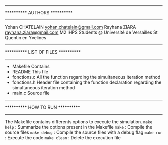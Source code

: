 *****************************
********** AUTHORS **********
*****************************
Yohan CHATELAIN    yohan.chatelain@gmail.com 
Rayhana ZIARA      rayhana.ziara@gmail.com
M2 IHPS Students @ Université de Versailles St Quentin en Yvelines


***********************************
********** LIST OF FILES **********
***********************************
- Makefile        Contains
- README          This file
- fonctions.c     All the function regarding the simultaneous iteration method
- fonctions.h     Header file containing the function declaration regarding the simultaneous iteration method
- main.c          Source file

********************************
********** HOW TO RUN **********
********************************
The Makefile contains differents options to execute the simulation.
`make help`      : Summarize the options present in the Makefile
`make`           : Compile the source files
`make debug`     : Compile the source files with a debug flag
`make run`       : Execute the code
`make clean`     : Delete the execution file


